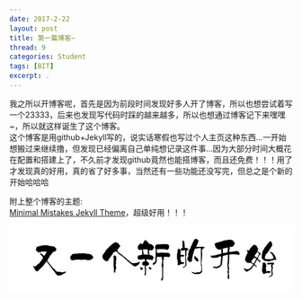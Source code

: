 ```yaml
---
date: 2017-2-22
layout: post
title: 第一篇博客~
thread: 9
categories: Student
tags: [BIT]
excerpt: .
---
```


我之所以开博客呢，首先是因为前段时间发现好多人开了博客，所以也想尝试着写一个23333，后来也发现写代码时踩的越来越多，所以也想通过博客记下来嘿嘿~，所以就这样诞生了这个博客。     
这个博客是用github+Jekyll写的，说实话寒假也写过个人主页这种东西...一开始想搬过来继续撸，但发现已经偏离自己单纯想记录这件事...因为大部分时间大概花在配置和搭建上了，不久前才发现github竟然也能搭博客，而且还免费！！！用了才发现真的好用，真的省了好多事，当然还有一些功能还没写完，但总之是个新的开始哈哈哈   


 附上整个博客的主题:  
  [Minimal Mistakes Jekyll Theme](https://github.com/mmistakes/minimal-mistakes)，超级好用！！！

 ![新的开始](/image/timg.jpg)